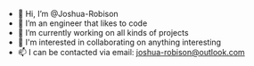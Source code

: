 - 👋 Hi, I’m @Joshua-Robison
- 👀 I’m an engineer that likes to code
- 🌱 I’m currently working on all kinds of projects
- 💞️ I'm interested in collaborating on anything interesting
- 📫 I can be contacted via email: joshua-robison@outlook.com
